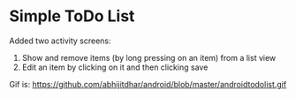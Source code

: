 # Simple ToDo List

Added two activity screens:
1. Show and remove items (by long pressing on an item) from a list view
2. Edit an item by clicking on it and then clicking save


Gif is: https://github.com/abhijitdhar/android/blob/master/androidtodolist.gif
